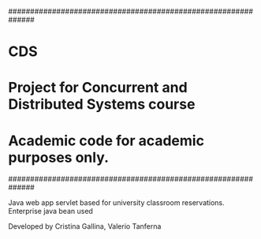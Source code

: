 ##############################################################
# CDS                                                        #
# Project for Concurrent and Distributed Systems course      #
#                                                            #
# Academic code for academic purposes only.                  #
##############################################################

Java web app servlet based for university classroom reservations. Enterprise java bean used

Developed by Cristina Gallina, Valerio Tanferna
